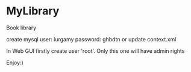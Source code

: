 MyLibrary
=========

Book library

create mysql user: iurgamy 
             password: ghbdtn
or update context.xml
             
             

In Web GUI firstly create user 'root'. Only this one will have admin rights

Enjoy:)
